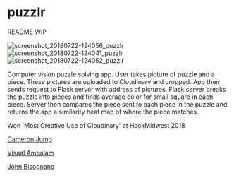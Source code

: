 # puzzlr
README WIP

![screenshot_20180722-124056_puzzlr](http://res.cloudinary.com/puzzlr/image/upload/c_scale,q_100,w_200/v1532396459/43086293-9bc205ee-8e62-11e8-8a90-34e88946625d.jpg)
![screenshot_20180722-124041_puzzlr](http://res.cloudinary.com/puzzlr/image/upload/c_scale,q_100,w_200/v1532396471/43086291-9ba4fbac-8e62-11e8-9016-cf2f2299604f.jpg)
![screenshot_20180722-124052_puzzlr](http://res.cloudinary.com/puzzlr/image/upload/c_scale,q_100,w_200/v1532396480/43086292-9bb5293c-8e62-11e8-8b87-c2b98e4d754d.jpg)

Computer vision puzzle solving app. User takes picture of puzzle and a piece. These pictures are uploaded to Cloudinary and cropped. App then sends request to Flask server with address of pictures. Flask server breaks the puzzle into pieces and finds average color for small square in each piece. Server then compares the piece sent to each piece in the puzzle and returns the app a similarity heat map of where the piece matches.

Won 'Most Creative Use of Cloudinary' at HackMidwest 2018


[Cameron Jump](https://github.com/cameronjump/)

[Visaal Ambalam](https://github.com/visaals/)

[John Bisognano](https://github.com/johnbisognano)


